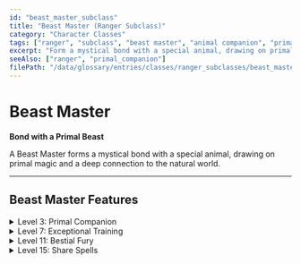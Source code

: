 ```yaml
---
id: "beast_master_subclass"
title: "Beast Master (Ranger Subclass)"
category: "Character Classes"
tags: ["ranger", "subclass", "beast master", "animal companion", "primal beast"]
excerpt: "Form a mystical bond with a special animal, drawing on primal magic and a deep connection to the natural world."
seeAlso: ["ranger", "primal_companion"]
filePath: "/data/glossary/entries/classes/ranger_subclasses/beast_master.md"
---
```

# Beast Master

**Bond with a Primal Beast**

A Beast Master forms a mystical bond with a special animal, drawing on primal magic and a deep connection to the natural world.

---
## Beast Master Features

<details id="beast-master-level-3-primal-companion">
  <summary>Level 3: Primal Companion</summary>
  <div>
    <p>You magically summon a primal beast, which draws strength from your bond with nature. Choose its stat block: Beast of the Land, Beast of the Sea, or Beast of the Sky. You also determine the kind of animal it is, choosing a kind appropriate for the stat block. Whatever beast you choose, it bears primal markings indicating its supernatural origin.</p>
    <p>The beast is Friendly to you and your allies and obeys your commands. It vanishes if you die.</p>
    <h4>The Beast in Combat</h4>
    <p>In combat, the beast acts during your turn. It can move and use its <span data-term-id="reaction" class="glossary-term-link-from-markdown">Reaction</span> on its own, but the only <span data-term-id="action" class="glossary-term-link-from-markdown">action</span> it takes is the <span data-term-id="dodge_action" class="glossary-term-link-from-markdown">Dodge action</span> unless you take a <span data-term-id="bonus_action" class="glossary-term-link-from-markdown">Bonus Action</span> to command it to take an <span data-term-id="action" class="glossary-term-link-from-markdown">action</span> in its stat block or some other <span data-term-id="action" class="glossary-term-link-from-markdown">action</span>. You can also sacrifice one of your <span data-term-id="attack_action" class="glossary-term-link-from-markdown">attacks</span> when you take the <span data-term-id="attack_action" class="glossary-term-link-from-markdown">Attack action</span> to command the beast to take the Beast’s Strike <span data-term-id="action" class="glossary-term-link-from-markdown">action</span>. If you have the <span data-term-id="incapacitated_condition" class="glossary-term-link-from-markdown">Incapacitated condition</span>, the beast acts on its own and isn’t limited to the <span data-term-id="dodge_action" class="glossary-term-link-from-markdown">Dodge action</span>.</p>
    <h4>Restoring or Replacing the Beast</h4>
    <p>If the beast has died within the last hour, you can take a <span data-term-id="magic_action" class="glossary-term-link-from-markdown">Magic action</span> to touch it and expend a <span data-term-id="spell_level_slots" class="glossary-term-link-from-markdown">spell slot</span>. The beast returns to life after 1 minute with all its <span data-term-id="hit_points" class="glossary-term-link-from-markdown">Hit Points</span> restored.</p>
    <p>Whenever you finish a <span data-term-id="long_rest" class="glossary-term-link-from-markdown">Long Rest</span>, you can summon a different primal beast, which appears in an unoccupied space within 5 feet of you. You choose its stat block and appearance. If you already have a beast from this feature, the old one vanishes when the new one appears.</p>
  </div>
</details>

<details id="beast-master-level-7-exceptional-training">
  <summary>Level 7: Exceptional Training</summary>
  <div>
    <p>When you take a <span data-term-id="bonus_action" class="glossary-term-link-from-markdown">Bonus Action</span> to command your Primal Companion beast to take an <span data-term-id="action" class="glossary-term-link-from-markdown">action</span>, you can also command it to take the <span data-term-id="dash_action" class="glossary-term-link-from-markdown">Dash</span>, <span data-term-id="disengage_action" class="glossary-term-link-from-markdown">Disengage</span>, <span data-term-id="dodge_action" class="glossary-term-link-from-markdown">Dodge</span>, or <span data-term-id="help_action" class="glossary-term-link-from-markdown">Help action</span> using its <span data-term-id="bonus_action" class="glossary-term-link-from-markdown">Bonus Action</span>.</p>
    <p>In addition, whenever it hits with an <span data-term-id="attack_roll" class="glossary-term-link-from-markdown">attack roll</span> and deals damage, it can deal your choice of Force damage or its normal damage type.</p>
  </div>
</details>

<details id="beast-master-level-11-bestial-fury">
  <summary>Level 11: Bestial Fury</summary>
  <div>
    <p>When you command your Primal Companion beast to take the Beast’s Strike <span data-term-id="action" class="glossary-term-link-from-markdown">action</span>, the beast can use it twice.</p>
    <p>In addition, the first time each turn it hits a creature under the effect of your Hunter’s Mark <span data-term-id="spells_chapter" class="glossary-term-link-from-markdown">spell</span>, the beast deals extra Force damage equal to the bonus damage of that <span data-term-id="spells_chapter" class="glossary-term-link-from-markdown">spell</span>.</p>
  </div>
</details>

<details id="beast-master-level-15-share-spells">
  <summary>Level 15: Share Spells</summary>
  <div>
    <p>When you cast a <span data-term-id="spells_chapter" class="glossary-term-link-from-markdown">spell</span> targeting yourself, you can also affect your Primal Companion beast with the <span data-term-id="spells_chapter" class="glossary-term-link-from-markdown">spell</span> if the beast is within 30 feet of you.</p>
  </div>
</details>